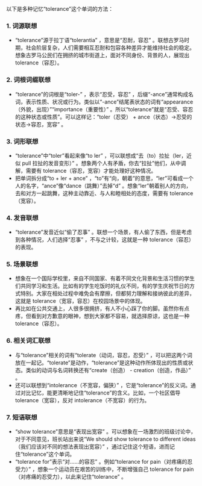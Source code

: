 以下是多种记忆“tolerance”这个单词的方法：

### 1. 词源联想
 - “tolerance”源于拉丁语“tolerantia” ，意思是“忍耐，容忍” 。联想古罗马时期，社会阶层复杂，人们需要相互忍耐和包容各种差异才能维持社会的稳定。想象古罗马公民们在拥挤的城市街道上，面对不同身份、背景的人，展现出 tolerance（容忍）。

### 2. 词根词缀联想
 - “tolerance”的词根是“toler-” ，表示“忍受，容忍” ，后缀“-ance”通常构成名词，表示性质、状况或行为。类似以“-ance”结尾表状态的词有“appearance（外貌，出现）”“importance（重要性）” 。所以“tolerance”就是“忍受、容忍的这种状态或性质”。可以这样记：“toler（忍受） + ance（状态）→忍受的状态→容忍，宽容” 。

### 3. 词形联想
 - “tolerance”中“toler”看起来像“to ler” ，可以联想成“去（to）拉扯（ler，近似 pull 拉扯的发音变形）” 。想象两个人有矛盾，你去“拉扯”他们，从中调解，需要有 tolerance（容忍，宽容）才能处理好这种情况。
 - 把单词拆分成“to + ler + ance” ，“to”有“向，朝着”的意思，“ler”可看成一个人的名字，“ance”像“dance（跳舞）”去掉“d” 。想象“ler”朝着别人的方向，去和对方一起跳舞，这种主动靠近、与人和睦相处的态度，需要有 tolerance（宽容）。

### 4. 发音联想
 - “tolerance”发音近似“偷了忍事” 。联想一个场景，有人偷了东西，但是考虑到各种情况，人们选择“忍事” ，不与之计较，这就是一种 tolerance（容忍）的表现。

### 5. 场景联想
 - 想象在一个国际学校里，来自不同国家、有着不同文化背景和生活习惯的学生们共同学习和生活。比如有的学生吃饭时的礼仪不同，有的学生庆祝节日的方式特别。大家在相处过程中难免会有摩擦，但都努力理解和接纳彼此的差异，这就是 tolerance（宽容，容忍）在校园场景中的体现。
 - 再比如在公共交通上，人很多很拥挤，有人不小心踩了你的脚。虽然你有点疼，但看到对方歉意的眼神，想到大家都不容易，就选择原谅，这也是一种 tolerance（容忍）。

### 6. 相关词汇联想
 - 与“tolerance”相关的词有“tolerate（动词，容忍，忍受）” ，可以把这两个词放在一起记。“tolerate”是动作，“tolerance”是这种动作所体现出的性质或状态。类似的动词与名词转换还有“create（创造） - creation（创造，作品）” 。
 - 还可以联想到“intolerance（不宽容，偏狭）” ，它是“tolerance”的反义词。通过对比记忆，能更清晰地记住“tolerance”的含义。比如，一个社区倡导 tolerance（宽容），反对 intolerance（不宽容）的行为。

### 7. 短语联想
 - “show tolerance”意思是“表现出宽容” 。可以想象在一场激烈的班级讨论中，对于不同意见，班长站出来说“We should show tolerance to different ideas（我们应该对不同的想法表现出宽容）” ，通过记住这个短语，进而记住“tolerance”这个单词。
 - “tolerance for”表示“对……的容忍” 。例如“tolerance for pain（对疼痛的忍受力）” ，想象一个运动员在艰苦的训练中，不断增强自己 tolerance for pain（对疼痛的忍受力），以此来记住“tolerance” 。 